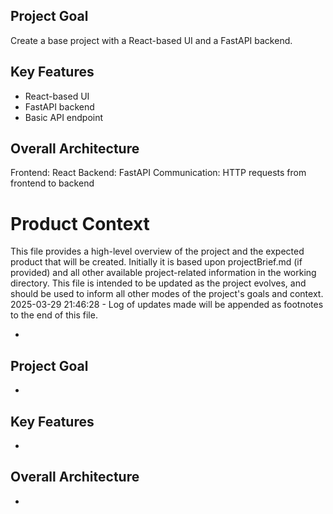## Project Goal
Create a base project with a React-based UI and a FastAPI backend.

## Key Features
*   React-based UI
*   FastAPI backend
*   Basic API endpoint

## Overall Architecture
Frontend: React
Backend: FastAPI
Communication: HTTP requests from frontend to backend
# Product Context

This file provides a high-level overview of the project and the expected product that will be created. Initially it is based upon projectBrief.md (if provided) and all other available project-related information in the working directory. This file is intended to be updated as the project evolves, and should be used to inform all other modes of the project's goals and context.
2025-03-29 21:46:28 - Log of updates made will be appended as footnotes to the end of this file.

*

## Project Goal

*

## Key Features

*

## Overall Architecture

*